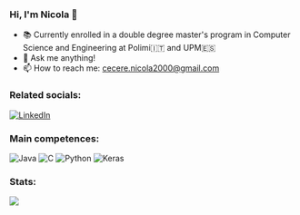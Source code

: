 ### Hi, I'm Nicola 👋

- 📚 Currently enrolled in a double degree master's program in Computer Science and Engineering at Polimi🇮🇹 and UPM🇪🇸
- 💬 Ask me anything!
- 📫 How to reach me: cecere.nicola2000@gmail.com

### Related socials:
[![LinkedIn](https://img.shields.io/badge/LinkedIn-%230077B5.svg?logo=linkedin&logoColor=white)](https://www.linkedin.com/in/nicola-cecere-779185200/) 

### Main competences:
![Java](https://img.shields.io/badge/java-%23ED8B00.svg?style=for-the-badge&logo=java&logoColor=white)
![C](https://img.shields.io/badge/c-%2300599C.svg?style=for-the-badge&logo=c&logoColor=white) 
![Python](https://img.shields.io/badge/python-3670A0?style=for-the-badge&logo=python&logoColor=ffdd54) 
![Keras](https://img.shields.io/badge/Keras-%23D00000.svg?style=for-the-badge&logo=Keras&logoColor=white)


### Stats:
![](https://github-readme-stats.vercel.app/api/top-langs/?username=nicola-cecere&theme=darcula&hide_border=true&include_all_commits=false&count_private=false&layout=compact)

<!--
**nicola-cecere/nicola-cecere** is a ✨ _special_ ✨ repository because its `README.md` (this file) appears on your GitHub profile.

Here are some ideas to get you started:

- 🔭 I’m currently working on ...
- 🌱 I’m currently learning ...
- 👯 I’m looking to collaborate on ...
- 🤔 I’m looking for help with ...
- 💬 Ask me about ...
- 📫 How to reach me: ...
- 😄 Pronouns: ...
- ⚡ Fun fact: ...
-->
